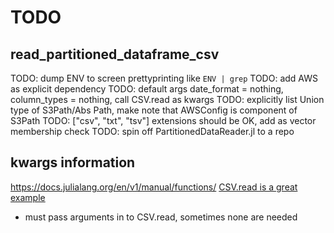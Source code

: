# TODO

## read_partitioned_dataframe_csv
TODO: dump ENV to screen prettyprinting like `ENV | grep`
TODO: add AWS as explicit dependency
TODO: default args date_format = nothing, column_types = nothing, call CSV.read as kwargs
TODO: explicitly list Union type of S3Path/Abs Path, make note that AWSConfig is component of S3Path
TODO: ["csv", "txt", "tsv"] extensions should be OK, add as vector membership check
TODO: spin off PartitionedDataReader.jl to a repo

## kwargs information
https://docs.julialang.org/en/v1/manual/functions/
[CSV.read is a great example](https://github.com/JuliaData/CSV.jl/blob/main/src/CSV.jl)

* must pass arguments in to CSV.read, sometimes none are needed
